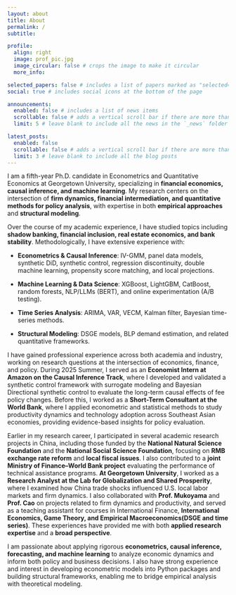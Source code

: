 ```yaml
---
layout: about
title: About
permalink: /
subtitle:

profile:
  align: right
  image: prof_pic.jpg
  image_circular: false # crops the image to make it circular
  more_info:

selected_papers: false # includes a list of papers marked as "selected={true}"
social: true # includes social icons at the bottom of the page

announcements:
  enabled: false # includes a list of news items
  scrollable: false # adds a vertical scroll bar if there are more than 3 news items
  limit: 5 # leave blank to include all the news in the `_news` folder

latest_posts:
  enabled: false
  scrollable: false # adds a vertical scroll bar if there are more than 3 new posts items
  limit: 3 # leave blank to include all the blog posts
---
```


I am a fifth-year Ph.D. candidate in Econometrics and Quantitative Economics at Georgetown University, specializing in **financial economics, causal inference, and machine learning**. My research centers on the intersection of **firm dynamics, financial intermediation, and quantitative methods for policy analysis**, with expertise in both **empirical approaches** and **structural modeling**.

Over the course of my academic experience, I have studied topics including **shadow banking, financial inclusion, real estate economics, and bank stability**. Methodologically, I have extensive experience with:

- **Econometrics & Causal Inference**: IV-GMM, panel data models, synthetic DiD, synthetic control, regression discontinuity, double machine learning, propensity score matching, and local projections.

- **Machine Learning & Data Science**: XGBoost, LightGBM, CatBoost, random forests, NLP/LLMs (BERT), and online experimentation (A/B testing).

- **Time Series Analysis**: ARIMA, VAR, VECM, Kalman filter, Bayesian time-series methods.

- **Structural Modeling**: DSGE models, BLP demand estimation, and related quantitative frameworks.

I have gained professional experience across both academia and industry, working on research questions at the intersection of economics, finance, and policy. During 2025 Summer, I served as an **Economist Intern at Amazon on the Causal Inference Track**, where I developed and validated a synthetic control framework with surrogate modeling and Bayesian Directional synthetic control to evaluate the long-term causal effects of fee policy changes. Before this, I worked as a **Short-Term Consultant at the World Bank**, where I applied econometric and statistical methods to study productivity dynamics and technology adoption across Southeast Asian economies, providing evidence-based insights for policy evaluation.

Earlier in my research career, I participated in several academic research projects in China, including those funded by the **National Natural Science Foundation** and the **National Social Science Foundation**, focusing on **RMB exchange rate reform** and **local fiscal issues**. I also contributed to a **joint Ministry of Finance–World Bank project** evaluating the performance of technical assistance programs. **At Georgetown University**, I worked as a **Research Analyst at the Lab for Globalization and Shared Prosperity**, where I examined how China trade shocks influenced U.S. local labor markets and firm dynamics. I also collaborated with **Prof. Mukoyama** and **Prof. Cao** on projects related to firm dynamics and productivity, and served as a teaching assistant for courses in International Finance, **International Economics, Game Theory, and Empirical Macroeconomics(DSGE and time series)**. These experiences have provided me with both **applied research expertise** and a **broad perspective**.

I am passionate about applying rigorous **econometrics, causal inference, forecasting, and machine learning** to analyze economic dynamics and inform both policy and business decisions. I also have strong experience and interest in developing econometric models into Python packages and building structural frameworks, enabling me to bridge empirical analysis with theoretical modeling.
